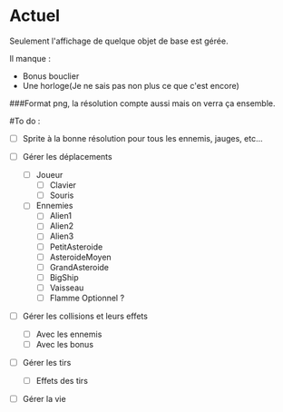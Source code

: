 # Actuel
Seulement l'affichage de quelque objet de base est gérée.

Il manque :
* Bonus bouclier
* Une horloge(Je ne sais pas non plus ce que c'est encore)

###Format png, la résolution compte aussi mais on verra ça ensemble.

#To do :
* [ ] Sprite à la bonne résolution pour tous les ennemis, jauges, etc...
* [ ] Gérer les déplacements
  * [ ] Joueur 
    * [ ] Clavier
    * [ ] Souris
  * [ ] Ennemies
    * [ ] Alien1
    * [ ] Alien2
    * [ ] Alien3
    * [ ] PetitAsteroide
    * [ ] AsteroideMoyen
    * [ ] GrandAsteroide
    * [ ] BigShip
    * [ ] Vaisseau
    * [ ] Flamme Optionnel ?
* [ ] Gérer les collisions et leurs effets
  * [ ] Avec les ennemis
  *  [ ] Avec les bonus
*  [ ] Gérer les tirs
  * [ ] Effets des tirs
* [ ] Gérer la vie

